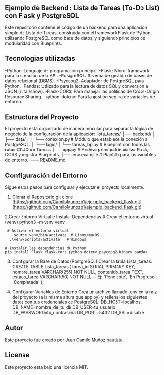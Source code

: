 ## Ejemplo de Backend :  Lista de Tareas (To-Do List) con Flask y PostgreSQL
Este repositorio contiene el código de un backend para una aplicación simple de Lista de Tareas, construida con el framework Flask de Python, utilizando PostgreSQL como base de datos, y siguiendo principios de modularidad con Blueprints.

## Tecnologias utilizadas
-Python: Lenguaje de programación principal.
-Flask: Micro-framework para la creación de la API.
-PostgreSQL: Sistema de gestión de bases de datos relacional (DBMS).
-Psycopg2: Adaptador de PostgreSQL para Python.
-Pandas: Utilizado para la lectura de datos SQL y conversión a JSON (ruta /show).
-Flask-CORS: Para manejar las políticas de Cross-Origin Resource Sharing.
-python-dotenv: Para la gestión segura de variables de entorno.

## Estructura del Proyecto
El proyecto está organizado de manera modular para separar la lógica de negocio de la configuración de la aplicación:
          lista_tareas/
          ├── backend/
          │   ├── data/
          │   │   └── conexion.py   # Módulo que establece la conexión a PostgreSQL.
          │   └── logic/
          │       └── tareas_bp.py  # Blueprint con todas las rutas CRUD de Tareas.
          ├── app.py                # Archivo principal: inicializa Flask, CORS y registra Blueprints.
          ├── .env.example          # Plantilla para las variables de entorno.
          └── README.md

##  Configuración del Entorno
Sigue estos pasos para configurar y ejecutar el proyecto localmente.
1. Clonar el Repositorio
          git clone [https://github.com/CamiloMunozb1/ejemplo_backend_flask.git](https://github.com/CamiloMunozb1/ejemplo_backend_flask.git)
   
2.Crear Entorno Virtual e Instalar Dependencias
     # Crear el entorno virtual (venv)
        python3 -m venv venv
  
     # Activar el entorno virtual
        source venv/bin/activate  # Linux/macOS
      .\venv\Scripts\activate   # Windows

    # Instalar las dependencias de Python
    pip install Flask flask-cors python-dotenv psycopg2-binary pandas

3. Configurar la Base de Datos (PostgreSQL)
        Crear la tabla Lista_tareas:
            CREATE TABLE Lista_tareas (
           tarea_id SERIAL PRIMARY KEY,
           nombre_tarea VARCHAR(255) NOT NULL,
           contenido_tarea TEXT,
           estado_tarea VARCHAR(50) NOT NULL -- Ej: 'Pendiente', 'En Progreso', 'Completada'
        );

4. Configurar Variables de Entorno
   Crea un archivo llamado .env en la raíz del proyecto (a la misma altura que app.py) y rellena los siguientes datos con tus credenciales de PostgreSQL:
            DB_HOST=localhost
            DB_NAME=nombre_de_tu_db
            DB_USER=tu_usuario
            DB_PASSWORD=tu_contraseña
            DB_PORT=5432
            DB_SSL=disable

## Autor
  Este proyecto fue creado por Juan Camilo Muñoz bautista.

## License
  Este proyecto esta bajo una licencia MIT.



  


